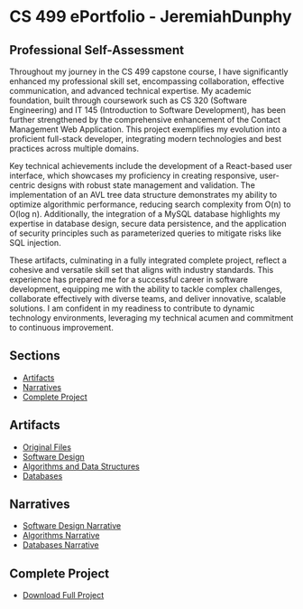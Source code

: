 # CS 499 ePortfolio - JeremiahDunphy

## Professional Self-Assessment

Throughout my journey in the CS 499 capstone course, I have significantly enhanced my professional skill set, encompassing collaboration, effective communication, and advanced technical expertise. My academic foundation, built through coursework such as CS 320 (Software Engineering) and IT 145 (Introduction to Software Development), has been further strengthened by the comprehensive enhancement of the Contact Management Web Application. This project exemplifies my evolution into a proficient full-stack developer, integrating modern technologies and best practices across multiple domains.

Key technical achievements include the development of a React-based user interface, which showcases my proficiency in creating responsive, user-centric designs with robust state management and validation. The implementation of an AVL tree data structure demonstrates my ability to optimize algorithmic performance, reducing search complexity from O(n) to O(log n). Additionally, the integration of a MySQL database highlights my expertise in database design, secure data persistence, and the application of security principles such as parameterized queries to mitigate risks like SQL injection.

These artifacts, culminating in a fully integrated complete project, reflect a cohesive and versatile skill set that aligns with industry standards. This experience has prepared me for a successful career in software development, equipping me with the ability to tackle complex challenges, collaborate effectively with diverse teams, and deliver innovative, scalable solutions. I am confident in my readiness to contribute to dynamic technology environments, leveraging my technical acumen and commitment to continuous improvement.

<a id="sections"></a>
## Sections
- [Artifacts](#artifacts)
- [Narratives](#narratives)
- [Complete Project](#complete-project)

<a id="artifacts"></a>
## Artifacts
- [Original Files](artifacts/original/index.md)
- [Software Design](artifacts/software-design/index.html)
- [Algorithms and Data Structures](artifacts/algorithms/)
- [Databases](artifacts/databases/)

<a id="narratives"></a>
## Narratives
- [Software Design Narrative](narratives/Narrative_SoftwareDesign.md)
- [Algorithms Narrative](narratives/Narrative_Algorithms.md)
- [Databases Narrative](narratives/Narrative_Databases.md)

<a id="complete-project"></a>
## Complete Project
- [Download Full Project](complete-project/)
